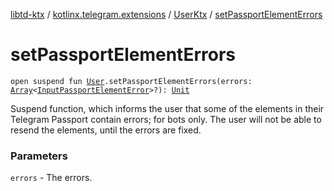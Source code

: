 [libtd-ktx](../../index.md) / [kotlinx.telegram.extensions](../index.md) / [UserKtx](index.md) / [setPassportElementErrors](./set-passport-element-errors.md)

# setPassportElementErrors

`open suspend fun `[`User`](https://tdlibx.github.io/td/docs/org/drinkless/td/libcore/telegram/TdApi/User.html)`.setPassportElementErrors(errors: `[`Array`](https://kotlinlang.org/api/latest/jvm/stdlib/kotlin/-array/index.html)`<`[`InputPassportElementError`](https://tdlibx.github.io/td/docs/org/drinkless/td/libcore/telegram/TdApi/InputPassportElementError.html)`>?): `[`Unit`](https://kotlinlang.org/api/latest/jvm/stdlib/kotlin/-unit/index.html)

Suspend function, which informs the user that some of the elements in their Telegram Passport
contain errors; for bots only. The user will not be able to resend the elements, until the errors
are fixed.

### Parameters

`errors` - The errors.